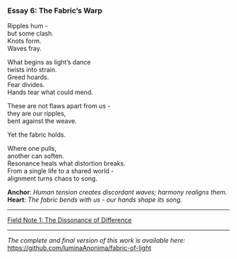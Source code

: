 ### Essay 6: The Fabric’s Warp

Ripples hum -   
but some clash.  
Knots form.  
Waves fray.

What begins as light’s dance  
twists into strain.  
Greed hoards.  
Fear divides.  
Hands tear what could mend.

These are not flaws apart from us -   
they are our ripples,  
bent against the weave.

Yet the fabric holds.

Where one pulls,  
another can soften.  
Resonance heals what distortion breaks.  
From a single life to a shared world -   
alignment turns chaos to song.

**Anchor**: _Human tension creates discordant waves; harmony realigns them._  
**Heart**: _The fabric bends with us - our hands shape its song._

---

[Field Note 1: The Dissonance of Difference](/notes/01-the_dissonance_of_difference.md)

---

*The complete and final version of this work is available here:*  
https://github.com/luminaAnonima/fabric-of-light

